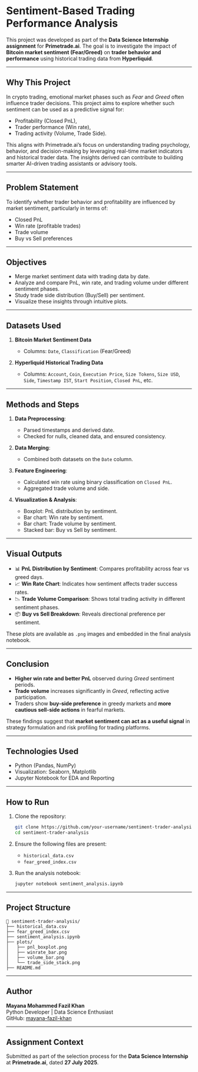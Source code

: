 # Sentiment-Based Trading Performance Analysis

This project was developed as part of the **Data Science Internship assignment** for **Primetrade.ai**. The goal is to investigate the impact of **Bitcoin market sentiment (Fear/Greed)** on **trader behavior and performance** using historical trading data from **Hyperliquid**.

---

## Why This Project

In crypto trading, emotional market phases such as *Fear* and *Greed* often influence trader decisions. This project aims to explore whether such sentiment can be used as a predictive signal for:
- Profitability (Closed PnL),
- Trader performance (Win rate),
- Trading activity (Volume, Trade Side).

This aligns with Primetrade.ai’s focus on understanding trading psychology, behavior, and decision-making by leveraging real-time market indicators and historical trader data. The insights derived can contribute to building smarter AI-driven trading assistants or advisory tools.

---

## Problem Statement

To identify whether trader behavior and profitability are influenced by market sentiment, particularly in terms of:
- Closed PnL
- Win rate (profitable trades)
- Trade volume
- Buy vs Sell preferences

---

## Objectives

- Merge market sentiment data with trading data by date.
- Analyze and compare PnL, win rate, and trading volume under different sentiment phases.
- Study trade side distribution (Buy/Sell) per sentiment.
- Visualize these insights through intuitive plots.

---

## Datasets Used

1. **Bitcoin Market Sentiment Data**
   - Columns: `Date`, `Classification` (Fear/Greed)

2. **Hyperliquid Historical Trading Data**
   - Columns: `Account`, `Coin`, `Execution Price`, `Size Tokens`, `Size USD`, `Side`, `Timestamp IST`, `Start Position`, `Closed PnL`, etc.

---

## Methods and Steps

1. **Data Preprocessing**:
   - Parsed timestamps and derived date.
   - Checked for nulls, cleaned data, and ensured consistency.

2. **Data Merging**:
   - Combined both datasets on the `Date` column.

3. **Feature Engineering**:
   - Calculated win rate using binary classification on `Closed PnL`.
   - Aggregated trade volume and side.

4. **Visualization & Analysis**:
   - Boxplot: PnL distribution by sentiment.
   - Bar chart: Win rate by sentiment.
   - Bar chart: Trade volume by sentiment.
   - Stacked bar: Buy vs Sell by sentiment.

---

## Visual Outputs

- 📊 **PnL Distribution by Sentiment**: Compares profitability across fear vs greed days.
- 📈 **Win Rate Chart**: Indicates how sentiment affects trader success rates.
- 📉 **Trade Volume Comparison**: Shows total trading activity in different sentiment phases.
- 📦 **Buy vs Sell Breakdown**: Reveals directional preference per sentiment.

These plots are available as `.png` images and embedded in the final analysis notebook.

---

## Conclusion

- **Higher win rate and better PnL** observed during *Greed* sentiment periods.
- **Trade volume** increases significantly in *Greed*, reflecting active participation.
- Traders show **buy-side preference** in greedy markets and **more cautious sell-side actions** in fearful markets.

These findings suggest that **market sentiment can act as a useful signal** in strategy formulation and risk profiling for trading platforms.

---

## Technologies Used

- Python (Pandas, NumPy)
- Visualization: Seaborn, Matplotlib
- Jupyter Notebook for EDA and Reporting

---

## How to Run

1. Clone the repository:
   ```bash
   git clone https://github.com/your-username/sentiment-trader-analysis.git
   cd sentiment-trader-analysis
   ```

2. Ensure the following files are present:
   - `historical_data.csv`
   - `fear_greed_index.csv`

3. Run the analysis notebook:
   ```bash
   jupyter notebook sentiment_analysis.ipynb
   ```

---

## Project Structure

```
📁 sentiment-trader-analysis/
├── historical_data.csv
├── fear_greed_index.csv
├── sentiment_analysis.ipynb
├── plots/
│   ├── pnl_boxplot.png
│   ├── winrate_bar.png
│   ├── volume_bar.png
│   └── trade_side_stack.png
├── README.md
```

---

## Author

**Mayana Mohammed Fazil Khan**  
Python Developer | Data Science Enthusiast  
GitHub: [mayana-fazil-khan](https://github.com/mayana-fazil-khan)

---

## Assignment Context

Submitted as part of the selection process for the **Data Science Internship** at **Primetrade.ai**, dated **27 July 2025**.

